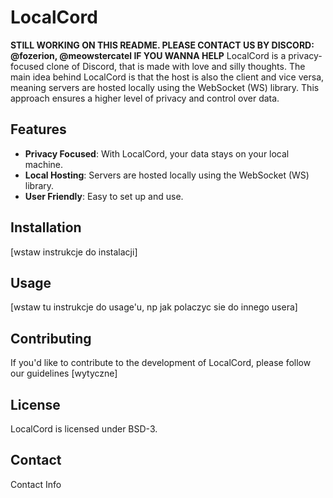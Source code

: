 # LocalCord
**STILL WORKING ON THIS README. PLEASE CONTACT US BY DISCORD: @fozerion, @meowstercatel IF YOU WANNA HELP**
LocalCord is a privacy-focused clone of Discord, that is made with love and silly thoughts. The main idea behind LocalCord is that the host is also the client and vice versa, meaning servers are hosted locally using the WebSocket (WS) library. This approach ensures a higher level of privacy and control over data.

## Features

- **Privacy Focused**: With LocalCord, your data stays on your local machine.
- **Local Hosting**: Servers are hosted locally using the WebSocket (WS) library.
- **User Friendly**: Easy to set up and use.

## Installation

[wstaw instrukcje do instalacji]

## Usage

[wstaw tu instrukcje do usage'u, np jak polaczyc sie do innego usera]

## Contributing

If you'd like to contribute to the development of LocalCord, please follow our guidelines [wytyczne]

## License

LocalCord is licensed under BSD-3.

## Contact

Contact Info
